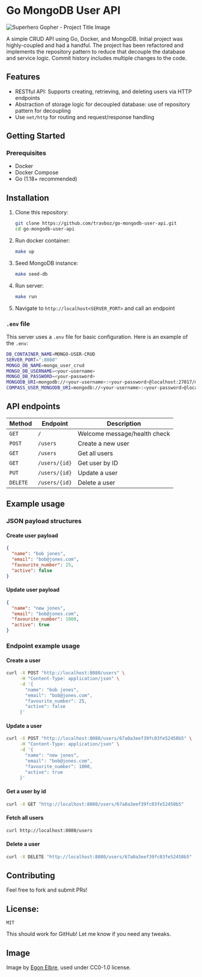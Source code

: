 # Go MongoDB User API
![Superhero Gopher - Project Title Image](https://raw.githubusercontent.com/egonelbre/gophers/63b1f5a9f334f9e23735c6e09ac003479ffe5df5/vector/superhero/standing.svg)

A simple CRUD API using Go, Docker, and MongoDB. 
Initial project was highly-coupled and had a handful. 
The project has been refactored and implements the 
repository pattern to reduce that decouple the database and
service logic. 
Commit history includes multiple changes to the code. 


## Features

- RESTful API: Supports creating, retrieving, and deleting users via HTTP endpoints
- Abstraction of storage logic for decoupled database: use of repository pattern for decoupling
- Use `net/http` for routing and request/response handling

## Getting Started

### Prerequisites
- Docker
- Docker Compose
- Go (1.18+ recommended)

## Installation

1. Clone this repository:
   ```sh
   git clone https://github.com/travboz/go-mongodb-user-api.git
   cd go-mongodb-user-api
   ```
2. Run docker container:
    ```sh
    make up
    ```
3. Seed MongoDB instance:
   ```sh
   make seed-db
   ```
4. Run server:
    ```sh
    make run
    ```
5. Navigate to `http://localhost<SERVER_PORT>` and call an endpoint

### `.env` file
This server uses a `.env` file for basic configuration.
Here is an example of the `.env`:
   ```sh
   DB_CONTAINER_NAME=MONGO-USER-CRUD
   SERVER_PORT=":8080"
   MONGO_DB_NAME=mongo_user_crud
   MONGO_DB_USERNAME=<your-username>
   MONGO_DB_PASSWORD=<your-password>
   MONGODB_URI=mongodb://<your-username>:<your-password>@localhost:27017/mongo_user_crud?authSource=admin&readPreference=primary&appname=MongDB%20Compass&directConnection=true&ssl=false
   COMPASS_USER_MONGODB_URI=mongodb://<your-username>:<your-password>@localhost:27017/mongo_user_crud?authSource=admin&readPreference=primary&appname=MongDB%20Compass&directConnection=true&ssl=false
   ```
   
## API endpoints

| Method   | Endpoint        | Description          |
|----------|----------------|----------------------|
| `GET`    | `/`            | Welcome message/health check     |
| `POST`   | `/users`       | Create a new user   |
| `GET`    | `/users`       | Get all users       |
| `GET`    | `/users/{id}`  | Get user by ID      |
| `PUT`    | `/users/{id}`  | Update a user       |
| `DELETE` | `/users/{id}`  | Delete a user       |

## Example usage

### JSON payload structures

#### Create user payload

```json
{
  "name": "bob jones",
  "email": "bob@jones.com",
  "favourite_number": 25,
  "active": false
}
```

#### Update user payload

```json
{
  "name": "new jones",
  "email": "bob@jones.com",
  "favourite_number": 1000,
  "active": true
}
```

### Endpoint example usage
#### Create a user
```sh
curl -X POST "http://localhost:8080/users" \
     -H "Content-Type: application/json" \
     -d '{
       "name": "bob jones",
       "email": "bob@jones.com",
       "favourite_number": 25,
       "active": false
     }'
```

#### Update a user
```sh
curl -X POST "http://localhost:8080/users/67a0a3eef39fc03fe52450b5" \
     -H "Content-Type: application/json" \
     -d '{
       "name": "new jones",
       "email": "bob@jones.com",
       "favourite_number": 1000,
       "active": true
     }'
```

#### Get a user by id
```sh
curl -X GET "http://localhost:8080/users/67a0a3eef39fc03fe52450b5"
```

#### Fetch all users
```sh
curl http://localhost:8080/users
```

#### Delete a user
```sh
curl -X DELETE "http://localhost:8080/users/67a0a3eef39fc03fe52450b5"
```

## Contributing
Feel free to fork and submit PRs!

## License:
`MIT`


This should work for GitHub! Let me know if you need any tweaks. 


## Image
Image by [Egon Elbre](https://github.com/egonelbre), used under CC0-1.0 license.
